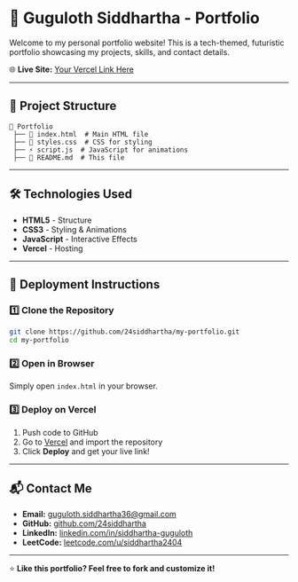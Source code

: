 # 🚀 Guguloth Siddhartha - Portfolio

Welcome to my personal portfolio website! This is a tech-themed, futuristic portfolio showcasing my projects, skills, and contact details.  

🌐 **Live Site:** [Your Vercel Link Here]([https://your-portfolio.vercel.app](https://portfolio-five-ebon-56.vercel.app/))

---

## 📂 Project Structure
```
📁 Portfolio  
 ├── 📄 index.html  # Main HTML file  
 ├── 🎨 styles.css  # CSS for styling  
 ├── ⚡ script.js  # JavaScript for animations  
 ├── 📜 README.md  # This file  
```

---

## 🛠️ Technologies Used
- **HTML5** - Structure  
- **CSS3** - Styling & Animations  
- **JavaScript** - Interactive Effects  
- **Vercel** - Hosting  

---

## 🚀 Deployment Instructions

### 1️⃣ Clone the Repository
```sh
git clone https://github.com/24siddhartha/my-portfolio.git
cd my-portfolio
```

### 2️⃣ Open in Browser
Simply open `index.html` in your browser.

### 3️⃣ Deploy on Vercel
1. Push code to GitHub  
2. Go to [Vercel](https://vercel.com/) and import the repository  
3. Click **Deploy** and get your live link!  

---

## 📬 Contact Me
- **Email:** [guguloth.siddhartha36@gmail.com](mailto:guguloth.siddhartha36@gmail.com)  
- **GitHub:** [github.com/24siddhartha](https://github.com/24siddhartha/)  
- **LinkedIn:** [linkedin.com/in/siddhartha-guguloth](https://www.linkedin.com/in/siddhartha-guguloth/)  
- **LeetCode:** [leetcode.com/u/siddhartha2404](https://leetcode.com/u/siddhartha2404/)  

---

⭐ **Like this portfolio? Feel free to fork and customize it!**  
